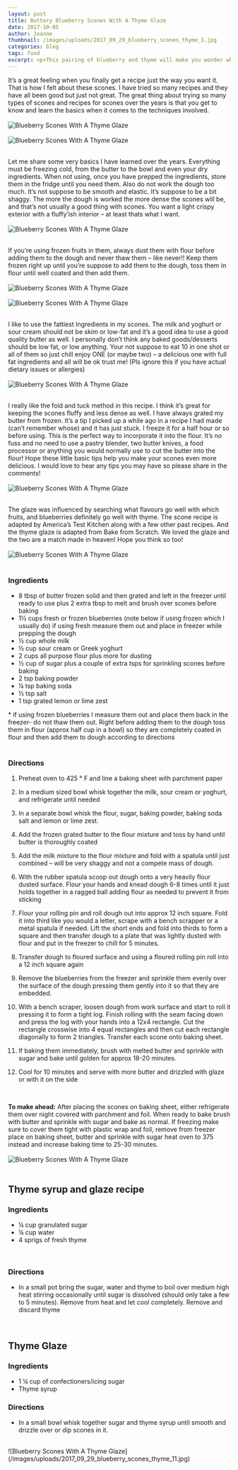 ```yaml
---
layout: post
title: Buttery Blueberry Scones With A Thyme Glaze
date: 2017-10-05
author: Joanne
thumbnail: /images/uploads/2017_09_29_blueberry_scones_thyme_1.jpg
categories: blog
tags: food
excerpt: <p>This pairing of blueberry and thyme will make you wonder why you made scones any other way</p>
---
```


It’s a great feeling when you finally get a recipe just the way you want it.  That is how I felt about these scones. I have tried so many recipes and they have all been good but just not great. The great thing about trying so many types of scones and recipes for scones over the years is that you get to know and learn the basics when it comes to the techniques involved.
<br>
<br>
![Blueberry Scones With A Thyme Glaze](/images/uploads/2017_09_29_blueberry_scones_thyme_2.jpg)
<br>
<br>
![Blueberry Scones With A Thyme Glaze](/images/uploads/2017_09_29_blueberry_scones_thyme_3.jpg)
<br>
<br>

Let me share some very basics I have learned over the years.  Everything must be freezing cold, from the butter to the bowl and even your dry ingredients. When not using, once you have prepped the ingredients, store them in the fridge until you need them. Also do not work the dough too much. It’s not suppose to be smooth and elastic.  It’s suppose to be a bit shaggy. The more the dough is worked the more dense the scones will be, and that’s not usually a good thing with scones. You want a light crispy exterior with a fluffy’ish interior &ndash; at least thats what I want.
<br>
<br>
![Blueberry Scones With A Thyme Glaze](/images/uploads/2017_09_29_blueberry_scones_thyme_4.jpg)
<br>
<br>

If you’re using frozen fruits in them, always dust them with flour before adding them to the dough and never thaw them &ndash; like never!! Keep them frozen right up until you’re suppose to add them to the dough, toss them in flour until well coated and then add them.
<br>
<br>
![Blueberry Scones With A Thyme Glaze](/images/uploads/2017_09_29_blueberry_scones_thyme_5.jpg)
<br>
<br>
![Blueberry Scones With A Thyme Glaze](/images/uploads/2017_09_29_blueberry_scones_thyme_6.jpg)
<br>
<br>

I like to use the fattiest Ingredients in my scones. The milk and yoghurt or sour cream should not be skim or low-fat and it’s a good idea to use a good quality butter as well. I personally don’t think any baked goods/desserts should be low fat, or low anything.  Your not suppose to eat 10 in one shot or all of them so just chill enjoy ONE (or maybe two) &ndash; a delicious one with full fat ingredients and all will be ok trust me! (Pls ignore this if you have actual dietary issues or allergies)
<br>
<br>
![Blueberry Scones With A Thyme Glaze](/images/uploads/2017_09_29_blueberry_scones_thyme_7.jpg)
<br>
<br>

I really like the fold and tuck method in this recipe. I think it’s great for keeping the scones fluffy and less dense as well. I have always grated my butter from frozen.  It’s a tip I picked up a while ago in a recipe I had made (can’t remember whose) and it has just stuck. I freeze it for a half hour or so before using. This is the perfect way to incorporate it into the flour.  It’s no fuss and no need to use a pastry blender, two butter knives, a food processor or anything you would normally use to cut the butter into the flour! Hope these little basic tips help you make your scones even more delicious. I would love to hear any tips you may have so please share in the comments!
<br>
<br>
![Blueberry Scones With A Thyme Glaze](/images/uploads/2017_09_29_blueberry_scones_thyme_8.jpg)
<br>
<br>

The glaze was influenced by searching what flavours go well with which fruits, and blueberries definitely go well with thyme.  The scone recipe is adapted by America’s Test Kitchen along with a few other past recipes. And the thyme glaze is adapted from Bake from Scratch. We loved the glaze and the two are a match made in heaven! Hope you think so too!
<br>
<br>
![Blueberry Scones With A Thyme Glaze](/images/uploads/2017_09_29_blueberry_scones_thyme_9.jpg)
<br>
<br>

### Ingredients

* 8 tbsp of butter frozen solid and then grated and left in the freezer until ready to use plus 2 extra tbsp to melt and brush over scones before baking
* 1&frac12; cups fresh or frozen blueberries (note below if using frozen which I usually do) if using fresh measure them out and place in freezer while prepping the dough
* &frac12; cup whole milk
* &frac12; cup sour cream or Greek yoghurt
* 2 cups all purpose flour plus more for dusting
* &frac12; cup of sugar plus a couple of extra tsps for sprinkling scones before baking
* 2 tsp baking powder
* &frac14; tsp baking soda
* &frac12; tsp salt
* 1 tsp grated lemon or lime zest

&#42; if using frozen blueberries I measure them out and place them back in the freezer- do not thaw them out.  Right before adding them to the dough toss them in flour (approx half cup in a bowl) so they are completely coated in flour and then add them to dough according to directions
<br>
<br>

### Directions

1. Preheat oven to 425 &deg; F and line a baking sheet with parchment paper

1. In a medium sized bowl whisk together the milk, sour cream or yoghurt, and refrigerate until needed

1. In a separate bowl whisk the flour, sugar, baking powder, baking soda salt and lemon or lime zest.

1. Add the frozen grated butter to the flour mixture and toss by hand until butter is thoroughly coated

1. Add the milk mixture to the flour mixture and fold with a spatula until just combined &ndash; will be very shaggy and not a compete mass of dough.

1. With the rubber spatula scoop out dough onto a very heavily flour dusted surface. Flour your hands and knead dough 6-8 times until it just holds together in a ragged ball adding flour as needed to prevent it from sticking

1. Flour your rolling pin and roll dough out into approx 12 inch square. Fold it into third like you would a letter, scrape with a bench scrapper or a metal spatula if needed. Lift the short ends and fold into thirds to form a square and then transfer dough to a plate that was lightly dusted with flour and put in the freezer to chill for 5 minutes.

1. Transfer dough to floured surface and using a floured rolling pin roll into a 12 inch square again

1. Remove the blueberries from the freezer and sprinkle them evenly over the surface of the dough pressing them gently into it so that they are embedded.

1. With a bench scraper, loosen dough from work surface and start to roll it pressing it to form a tight log. Finish rolling with the seam facing down and press the log with your hands into a 12x4 rectangle. Cut the rectangle crosswise into 4 equal rectangles and then cut each rectangle diagonally to form 2 triangles. Transfer each scone onto baking sheet.

1. If baking them immediately, brush with melted butter and sprinkle with sugar and bake until golden for approx 18-20 minutes.

1. Cool for 10 minutes and serve with more butter and drizzled with glaze or with it on the side
<br>

**To make ahead:**
After placing the scones on baking sheet, either refrigerate them over night covered with parchment and foil. When ready to bake brush with butter and sprinkle with sugar and bake as normal. If freezing make sure to cover them tight with plastic wrap and foil, remove from freezer place on baking sheet, butter and sprinkle with sugar heat oven to 375 instead and increase baking time to 25-30 minutes.
<br>
<br>
![Blueberry Scones With A Thyme Glaze](/images/uploads/2017_09_29_blueberry_scones_thyme_10.jpg)
<br>
<br>

## Thyme syrup and glaze recipe

### Ingredients

* &frac14; cup granulated sugar
* &frac14; cup water
* 4 sprigs of fresh thyme
<br>

### Directions

* In a small pot bring the sugar, water and thyme to boil over medium high heat stirring occasionally until sugar is dissolved (should only take a few to 5 minutes). Remove from heat and let cool completely. Remove and discard thyme
<br>

## Thyme Glaze

### Ingredients

* 1 &frac14; cup of confectioners/icing sugar
* Thyme syrup

### Directions

* In a small bowl whisk together sugar and thyme syrup until smooth and drizzle over or dip scones in it.

<br>
![Blueberry Scones With A Thyme Glaze](/images/uploads/2017_09_29_blueberry_scones_thyme_11.jpg)
